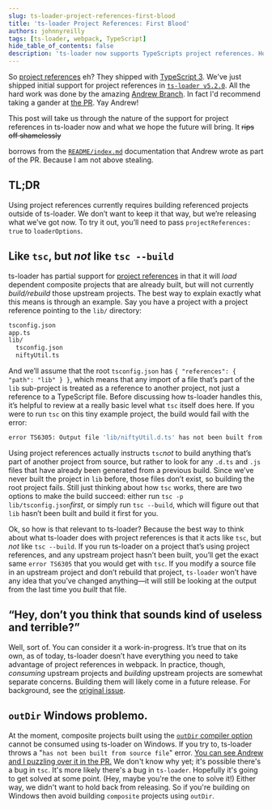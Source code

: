```yaml
---
slug: ts-loader-project-references-first-blood
title: 'ts-loader Project References: First Blood'
authors: johnnyreilly
tags: [ts-loader, webpack, TypeScript]
hide_table_of_contents: false
description: 'ts-loader now supports TypeScripts project references. However, composite projects built with `outDir` on Windows cannot be consumed by ts-loader... yet'
---
```


So [project references](https://www.typescriptlang.org/docs/handbook/project-references.html) eh? They shipped with [TypeScript 3](https://blogs.msdn.microsoft.com/typescript/2018/07/30/announcing-typescript-3-0/#project-references). We've just shipped initial support for project references in [`ts-loader v5.2.0`](https://github.com/TypeStrong/ts-loader/releases/tag/v5.2.0). All the hard work was done by the amazing [Andrew Branch](https://twitter.com/atcb). In fact I'd recommend taking a gander at [the PR](https://github.com/TypeStrong/ts-loader/pull/817). Yay Andrew!

<!--truncate-->

This post will take us through the nature of the support for project references in ts-loader now and what we hope the future will bring. It <strike>rips off shamelessly</strike>

borrows from the [`README/index.md`](https://github.com/TypeStrong/ts-loader#projectreferences-boolean-defaultfalse) documentation that Andrew wrote as part of the PR. Because I am not above stealing.

## TL;DR

Using project references currently requires building referenced projects outside of ts-loader. We don’t want to keep it that way, but we’re releasing what we’ve got now. To try it out, you’ll need to pass `projectReferences: true` to `loaderOptions`.

## Like `tsc`, but _not_ like `tsc --build`

ts-loader has partial support for [project references](https://www.typescriptlang.org/docs/handbook/project-references.html) in that it will _load_ dependent composite projects that are already built, but will not currently _build/rebuild_ those upstream projects. The best way to explain exactly what this means is through an example. Say you have a project with a project reference pointing to the `lib/` directory:

```sh
tsconfig.json
app.ts
lib/
  tsconfig.json
  niftyUtil.ts
```

And we’ll assume that the root `tsconfig.json` has `{ "references": { "path": "lib" } }`, which means that any import of a file that’s part of the `lib` sub-project is treated as a reference to another project, not just a reference to a TypeScript file. Before discussing how ts-loader handles this, it’s helpful to review at a really basic level what `tsc` itself does here. If you were to run `tsc` on this tiny example project, the build would fail with the error:

```sh
error TS6305: Output file 'lib/niftyUtil.d.ts' has not been built from source file 'lib/niftyUtil.ts'.
```

Using project references actually instructs `tsc`_not_ to build anything that’s part of another project from source, but rather to look for any `.d.ts` and `.js` files that have already been generated from a previous build. Since we’ve never built the project in `lib` before, those files don’t exist, so building the root project fails. Still just thinking about how `tsc` works, there are two options to make the build succeed: either run `tsc -p lib/tsconfig.json`_first_, or simply run `tsc --build`, which will figure out that `lib` hasn’t been built and build it first for you.

Ok, so how is that relevant to ts-loader? Because the best way to think about what ts-loader does with project references is that it acts like `tsc`, but _not_ like `tsc --build`. If you run ts-loader on a project that’s using project references, and any upstream project hasn’t been built, you’ll get the exact same `error TS6305` that you would get with `tsc`. If you modify a source file in an upstream project and don’t rebuild that project, `ts-loader` won’t have any idea that you’ve changed anything—it will still be looking at the output from the last time you _built_ that file.

## “Hey, don’t you think that sounds kind of useless and terrible?”

Well, sort of. You can consider it a work-in-progress. It’s true that on its own, as of today, ts-loader doesn’t have everything you need to take advantage of project references in webpack. In practice, though, _consuming_ upstream projects and _building_ upstream projects are somewhat separate concerns. Building them will likely come in a future release. For background, see the [original issue](https://github.com/TypeStrong/ts-loader/issues/815).

## `outDir` Windows problemo.

At the moment, composite projects built using the [`outDir` compiler option](https://www.typescriptlang.org/docs/handbook/compiler-options.html) cannot be consumed using ts-loader on Windows. If you try to, ts-loader throws a "`has not been built from source file`" error. [You can see Andrew and I puzzling over it in the PR.](https://github.com/TypeStrong/ts-loader/pull/817#issuecomment-422245998) We don't know why yet; it's possible there's a bug in `tsc`. It's more likely there's a bug in `ts-loader`. Hopefully it's going to get solved at some point. (Hey, maybe you're the one to solve it!) Either way, we didn't want to hold back from releasing. So if you're building on Windows then avoid building `composite` projects using `outDir`.
